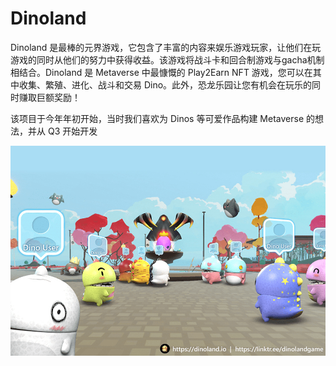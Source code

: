 # Dinoland

Dinoland 是最棒的元界游戏，它包含了丰富的内容来娱乐游戏玩家，让他们在玩游戏的同时从他们的努力中获得收益。该游戏将战斗卡和回合制游戏与gacha机制相结合。Dinoland 是 Metaverse 中最慷慨的 Play2Earn NFT 游戏，您可以在其中收集、繁殖、进化、战斗和交易 Dino。此外，恐龙乐园让您有机会在玩乐的同时赚取巨额奖励！

该项目于今年年初开始，当时我们喜欢为 Dinos 等可爱作品构建 Metaverse 的想法，并从 Q3 开始开发



![dinoland-dapp-games-bsc-image1_b7b537216da0329b2f061d59de425d05](dinoland-dapp-games-bsc-image1_b7b537216da0329b2f061d59de425d05.png)
